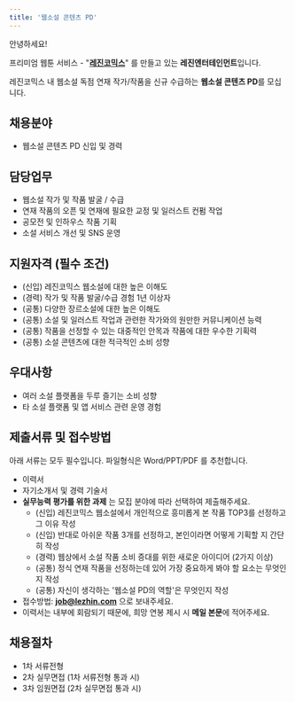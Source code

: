 ```yaml
---
title: '웹소설 콘텐츠 PD'
---
```

안녕하세요!

프리미엄 웹툰 서비스 - "**[레진코믹스](http://www.lezhin.com)**" 를 만들고 있는 **레진엔터테인먼트**입니다.

레진코믹스 내 웹소설 독점 연재 작가/작품을 신규 수급하는 **웹소설 콘텐츠 PD**를 모십니다. 


## 채용분야

- 웹소설 콘텐츠 PD 신입 및 경력 

## 담당업무

- 웹소설 작가 및 작품 발굴 / 수급
- 연재 작품의 오픈 및 연재에 필요한 교정 및 일러스트 컨펌 작업
- 공모전 및 인하우스 작품 기획 
- 소설 서비스 개선 및 SNS 운영

## 지원자격 (필수 조건)

- (신입) 레진코믹스 웹소설에 대한 높은 이해도 
- (경력) 작가 및 작품 발굴/수급 경험 1년 이상자
- (공통) 다양한 장르소설에 대한 높은 이해도 
- (공통) 소설 및 일러스트 작업과 관련한 작가와의 원만한 커뮤니케이션 능력
- (공통) 작품을 선정할 수 있는 대중적인 안목과 작품에 대한 우수한 기획력
- (공통) 소설 콘텐츠에 대한 적극적인 소비 성향

## 우대사항

- 여러 소설 플랫폼을 두루 즐기는 소비 성향
- 타 소설 플랫폼 및 앱 서비스 관련 운영 경험

## 제출서류 및 접수방법

아래 서류는 모두 필수입니다. 파일형식은 Word/PPT/PDF 를 추천합니다.

- 이력서
- 자기소개서 및 경력 기술서
- **실무능력 평가를 위한 과제** 는 모집 분야에 따라 선택하여 제출해주세요.
  - (신입) 레진코믹스 웹소설에서 개인적으로 흥미롭게 본 작품 TOP3를 선정하고 그 이유 작성
  - (신입) 반대로 아쉬운 작품 3개를 선정하고, 본인이라면 어떻게 기획할 지 간단히 작성
  - (경력) 웹상에서 소설 작품 소비 증대를 위한 새로운 아이디어 (2가지 이상)
  - (공통) 정식 연재 작품을 선정하는데 있어 가장 중요하게 봐야 할 요소는 무엇인지 작성
  - (공통) 자신이 생각하는 '웹소설 PD의 역할'은 무엇인지 작성 
- 접수방법: **job@lezhin.com** 으로 보내주세요.
- 이력서는 내부에 회람되기 때문에, 희망 연봉 제시 시 **메일 본문**에 적어주세요.

## 채용절차 

- 1차 서류전형
- 2차 실무면접 (1차 서류전형 통과 시)
- 3차 임원면접 (2차 실무면접 통과 시)
